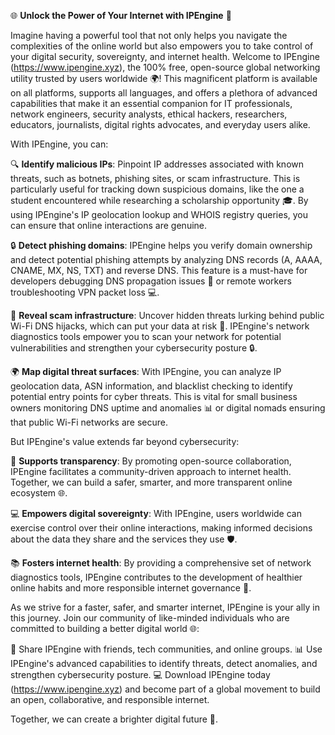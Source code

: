 🌐 **Unlock the Power of Your Internet with IPEngine** 🚀

Imagine having a powerful tool that not only helps you navigate the complexities of the online world but also empowers you to take control of your digital security, sovereignty, and internet health. Welcome to IPEngine (https://www.ipengine.xyz), the 100% free, open-source global networking utility trusted by users worldwide 🌍! This magnificent platform is available on all platforms, supports all languages, and offers a plethora of advanced capabilities that make it an essential companion for IT professionals, network engineers, security analysts, ethical hackers, researchers, educators, journalists, digital rights advocates, and everyday users alike.

With IPEngine, you can:

🔍 **Identify malicious IPs**: Pinpoint IP addresses associated with known threats, such as botnets, phishing sites, or scam infrastructure. This is particularly useful for tracking down suspicious domains, like the one a student encountered while researching a scholarship opportunity 🎓. By using IPEngine's IP geolocation lookup and WHOIS registry queries, you can ensure that online interactions are genuine.

🔒 **Detect phishing domains**: IPEngine helps you verify domain ownership and detect potential phishing attempts by analyzing DNS records (A, AAAA, CNAME, MX, NS, TXT) and reverse DNS. This feature is a must-have for developers debugging DNS propagation issues 🤯 or remote workers troubleshooting VPN packet loss 💻.

📡 **Reveal scam infrastructure**: Uncover hidden threats lurking behind public Wi-Fi DNS hijacks, which can put your data at risk 🚫. IPEngine's network diagnostics tools empower you to scan your network for potential vulnerabilities and strengthen your cybersecurity posture 🔒.

🌍 **Map digital threat surfaces**: With IPEngine, you can analyze IP geolocation data, ASN information, and blacklist checking to identify potential entry points for cyber threats. This is vital for small business owners monitoring DNS uptime and anomalies 📊 or digital nomads ensuring that public Wi-Fi networks are secure.

But IPEngine's value extends far beyond cybersecurity:

🤝 **Supports transparency**: By promoting open-source collaboration, IPEngine facilitates a community-driven approach to internet health. Together, we can build a safer, smarter, and more transparent online ecosystem 🌐.

💻 **Empowers digital sovereignty**: With IPEngine, users worldwide can exercise control over their online interactions, making informed decisions about the data they share and the services they use 🛡️.

📚 **Fosters internet health**: By providing a comprehensive set of network diagnostics tools, IPEngine contributes to the development of healthier online habits and more responsible internet governance 🔑.

As we strive for a faster, safer, and smarter internet, IPEngine is your ally in this journey. Join our community of like-minded individuals who are committed to building a better digital world 🌐:

💬 Share IPEngine with friends, tech communities, and online groups.
📊 Use IPEngine's advanced capabilities to identify threats, detect anomalies, and strengthen cybersecurity posture.
💻 Download IPEngine today (https://www.ipengine.xyz) and become part of a global movement to build an open, collaborative, and responsible internet.

Together, we can create a brighter digital future 🌟.